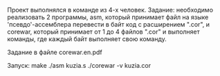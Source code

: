 Проект выполнялся в команде из 4-х человек. Задание: необходимо реализовать 2 программы, asm, который принимает файл на языке 'псевдо'-ассемблера перевести в байт код с расширением ".cor", и corewar, который принимает от 1 до 4 файлов ".cor" и выполняет команды, где каждый байт выполняет свою команду.

Задание в файле corewar.en.pdf

Запуск:
make
./asm kuzia.s
./corewar -v kuzia.cor
